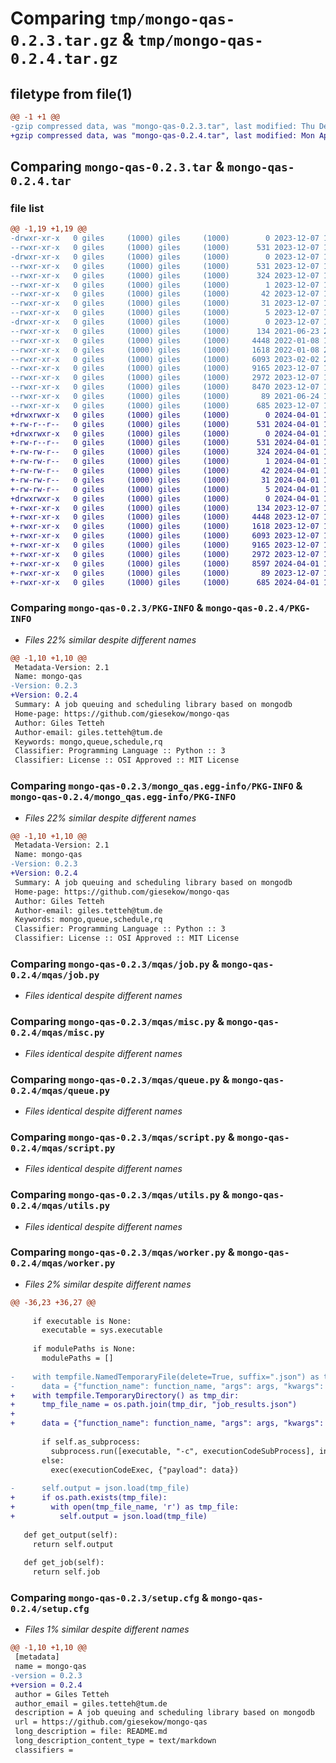 # Comparing `tmp/mongo-qas-0.2.3.tar.gz` & `tmp/mongo-qas-0.2.4.tar.gz`

## filetype from file(1)

```diff
@@ -1 +1 @@
-gzip compressed data, was "mongo-qas-0.2.3.tar", last modified: Thu Dec  7 17:36:25 2023, max compression
+gzip compressed data, was "mongo-qas-0.2.4.tar", last modified: Mon Apr  1 15:58:01 2024, max compression
```

## Comparing `mongo-qas-0.2.3.tar` & `mongo-qas-0.2.4.tar`

### file list

```diff
@@ -1,19 +1,19 @@
-drwxr-xr-x   0 giles     (1000) giles     (1000)        0 2023-12-07 17:36:25.685177 mongo-qas-0.2.3/
--rwxr-xr-x   0 giles     (1000) giles     (1000)      531 2023-12-07 17:36:25.684738 mongo-qas-0.2.3/PKG-INFO
-drwxr-xr-x   0 giles     (1000) giles     (1000)        0 2023-12-07 17:36:25.683424 mongo-qas-0.2.3/mongo_qas.egg-info/
--rwxr-xr-x   0 giles     (1000) giles     (1000)      531 2023-12-07 17:36:25.000000 mongo-qas-0.2.3/mongo_qas.egg-info/PKG-INFO
--rwxr-xr-x   0 giles     (1000) giles     (1000)      324 2023-12-07 17:36:25.000000 mongo-qas-0.2.3/mongo_qas.egg-info/SOURCES.txt
--rwxr-xr-x   0 giles     (1000) giles     (1000)        1 2023-12-07 17:36:25.000000 mongo-qas-0.2.3/mongo_qas.egg-info/dependency_links.txt
--rwxr-xr-x   0 giles     (1000) giles     (1000)       42 2023-12-07 17:36:25.000000 mongo-qas-0.2.3/mongo_qas.egg-info/entry_points.txt
--rwxr-xr-x   0 giles     (1000) giles     (1000)       31 2023-12-07 17:36:25.000000 mongo-qas-0.2.3/mongo_qas.egg-info/requires.txt
--rwxr-xr-x   0 giles     (1000) giles     (1000)        5 2023-12-07 17:36:25.000000 mongo-qas-0.2.3/mongo_qas.egg-info/top_level.txt
-drwxr-xr-x   0 giles     (1000) giles     (1000)        0 2023-12-07 17:36:25.681416 mongo-qas-0.2.3/mqas/
--rwxr-xr-x   0 giles     (1000) giles     (1000)      134 2021-06-23 22:20:30.000000 mongo-qas-0.2.3/mqas/__init__.py
--rwxr-xr-x   0 giles     (1000) giles     (1000)     4448 2022-01-08 18:33:59.000000 mongo-qas-0.2.3/mqas/job.py
--rwxr-xr-x   0 giles     (1000) giles     (1000)     1618 2022-01-08 20:31:37.000000 mongo-qas-0.2.3/mqas/misc.py
--rwxr-xr-x   0 giles     (1000) giles     (1000)     6093 2023-02-02 22:55:00.000000 mongo-qas-0.2.3/mqas/queue.py
--rwxr-xr-x   0 giles     (1000) giles     (1000)     9165 2023-12-07 17:35:40.000000 mongo-qas-0.2.3/mqas/script.py
--rwxr-xr-x   0 giles     (1000) giles     (1000)     2972 2023-12-07 17:22:13.000000 mongo-qas-0.2.3/mqas/utils.py
--rwxr-xr-x   0 giles     (1000) giles     (1000)     8470 2023-12-07 17:26:46.000000 mongo-qas-0.2.3/mqas/worker.py
--rwxr-xr-x   0 giles     (1000) giles     (1000)       89 2021-06-24 10:46:56.000000 mongo-qas-0.2.3/pyproject.toml
--rwxr-xr-x   0 giles     (1000) giles     (1000)      685 2023-12-07 17:36:25.687145 mongo-qas-0.2.3/setup.cfg
+drwxrwxr-x   0 giles     (1000) giles     (1000)        0 2024-04-01 15:58:01.006196 mongo-qas-0.2.4/
+-rw-r--r--   0 giles     (1000) giles     (1000)      531 2024-04-01 15:58:01.006196 mongo-qas-0.2.4/PKG-INFO
+drwxrwxr-x   0 giles     (1000) giles     (1000)        0 2024-04-01 15:58:01.006196 mongo-qas-0.2.4/mongo_qas.egg-info/
+-rw-r--r--   0 giles     (1000) giles     (1000)      531 2024-04-01 15:58:01.000000 mongo-qas-0.2.4/mongo_qas.egg-info/PKG-INFO
+-rw-rw-r--   0 giles     (1000) giles     (1000)      324 2024-04-01 15:58:01.000000 mongo-qas-0.2.4/mongo_qas.egg-info/SOURCES.txt
+-rw-rw-r--   0 giles     (1000) giles     (1000)        1 2024-04-01 15:58:01.000000 mongo-qas-0.2.4/mongo_qas.egg-info/dependency_links.txt
+-rw-rw-r--   0 giles     (1000) giles     (1000)       42 2024-04-01 15:58:01.000000 mongo-qas-0.2.4/mongo_qas.egg-info/entry_points.txt
+-rw-rw-r--   0 giles     (1000) giles     (1000)       31 2024-04-01 15:58:01.000000 mongo-qas-0.2.4/mongo_qas.egg-info/requires.txt
+-rw-rw-r--   0 giles     (1000) giles     (1000)        5 2024-04-01 15:58:01.000000 mongo-qas-0.2.4/mongo_qas.egg-info/top_level.txt
+drwxrwxr-x   0 giles     (1000) giles     (1000)        0 2024-04-01 15:58:01.006196 mongo-qas-0.2.4/mqas/
+-rwxr-xr-x   0 giles     (1000) giles     (1000)      134 2023-12-07 18:12:42.000000 mongo-qas-0.2.4/mqas/__init__.py
+-rwxr-xr-x   0 giles     (1000) giles     (1000)     4448 2023-12-07 18:12:42.000000 mongo-qas-0.2.4/mqas/job.py
+-rwxr-xr-x   0 giles     (1000) giles     (1000)     1618 2023-12-07 18:12:42.000000 mongo-qas-0.2.4/mqas/misc.py
+-rwxr-xr-x   0 giles     (1000) giles     (1000)     6093 2023-12-07 18:12:42.000000 mongo-qas-0.2.4/mqas/queue.py
+-rwxr-xr-x   0 giles     (1000) giles     (1000)     9165 2023-12-07 18:12:42.000000 mongo-qas-0.2.4/mqas/script.py
+-rwxr-xr-x   0 giles     (1000) giles     (1000)     2972 2023-12-07 18:12:42.000000 mongo-qas-0.2.4/mqas/utils.py
+-rwxr-xr-x   0 giles     (1000) giles     (1000)     8597 2024-04-01 15:57:24.000000 mongo-qas-0.2.4/mqas/worker.py
+-rwxr-xr-x   0 giles     (1000) giles     (1000)       89 2023-12-07 18:12:42.000000 mongo-qas-0.2.4/pyproject.toml
+-rwxr-xr-x   0 giles     (1000) giles     (1000)      685 2024-04-01 15:58:01.006196 mongo-qas-0.2.4/setup.cfg
```

### Comparing `mongo-qas-0.2.3/PKG-INFO` & `mongo-qas-0.2.4/PKG-INFO`

 * *Files 22% similar despite different names*

```diff
@@ -1,10 +1,10 @@
 Metadata-Version: 2.1
 Name: mongo-qas
-Version: 0.2.3
+Version: 0.2.4
 Summary: A job queuing and scheduling library based on mongodb
 Home-page: https://github.com/giesekow/mongo-qas
 Author: Giles Tetteh
 Author-email: giles.tetteh@tum.de
 Keywords: mongo,queue,schedule,rq
 Classifier: Programming Language :: Python :: 3
 Classifier: License :: OSI Approved :: MIT License
```

### Comparing `mongo-qas-0.2.3/mongo_qas.egg-info/PKG-INFO` & `mongo-qas-0.2.4/mongo_qas.egg-info/PKG-INFO`

 * *Files 22% similar despite different names*

```diff
@@ -1,10 +1,10 @@
 Metadata-Version: 2.1
 Name: mongo-qas
-Version: 0.2.3
+Version: 0.2.4
 Summary: A job queuing and scheduling library based on mongodb
 Home-page: https://github.com/giesekow/mongo-qas
 Author: Giles Tetteh
 Author-email: giles.tetteh@tum.de
 Keywords: mongo,queue,schedule,rq
 Classifier: Programming Language :: Python :: 3
 Classifier: License :: OSI Approved :: MIT License
```

### Comparing `mongo-qas-0.2.3/mqas/job.py` & `mongo-qas-0.2.4/mqas/job.py`

 * *Files identical despite different names*

### Comparing `mongo-qas-0.2.3/mqas/misc.py` & `mongo-qas-0.2.4/mqas/misc.py`

 * *Files identical despite different names*

### Comparing `mongo-qas-0.2.3/mqas/queue.py` & `mongo-qas-0.2.4/mqas/queue.py`

 * *Files identical despite different names*

### Comparing `mongo-qas-0.2.3/mqas/script.py` & `mongo-qas-0.2.4/mqas/script.py`

 * *Files identical despite different names*

### Comparing `mongo-qas-0.2.3/mqas/utils.py` & `mongo-qas-0.2.4/mqas/utils.py`

 * *Files identical despite different names*

### Comparing `mongo-qas-0.2.3/mqas/worker.py` & `mongo-qas-0.2.4/mqas/worker.py`

 * *Files 2% similar despite different names*

```diff
@@ -36,23 +36,27 @@
 
     if executable is None:
       executable = sys.executable
 
     if modulePaths is None:
       modulePaths = []
 
-    with tempfile.NamedTemporaryFile(delete=True, suffix=".json") as tmp_file:
-      data = {"function_name": function_name, "args": args, "kwargs": kwargs, "stdout": stdout, "modules": modulePaths + [os.getcwd(),], "output": tmp_file.name}
+    with tempfile.TemporaryDirectory() as tmp_dir:
+      tmp_file_name = os.path.join(tmp_dir, "job_results.json")
+
+      data = {"function_name": function_name, "args": args, "kwargs": kwargs, "stdout": stdout, "modules": modulePaths + [os.getcwd(),], "output": tmp_file_name}
 
       if self.as_subprocess:
         subprocess.run([executable, "-c", executionCodeSubProcess], input=str.encode(json.dumps(data, default=json_util.default)))
       else:
         exec(executionCodeExec, {"payload": data})
 
-      self.output = json.load(tmp_file)
+      if os.path.exists(tmp_file):
+        with open(tmp_file_name, 'r') as tmp_file:
+          self.output = json.load(tmp_file)
   
   def get_output(self):
     return self.output
 
   def get_job(self):
     return self.job
```

### Comparing `mongo-qas-0.2.3/setup.cfg` & `mongo-qas-0.2.4/setup.cfg`

 * *Files 1% similar despite different names*

```diff
@@ -1,10 +1,10 @@
 [metadata]
 name = mongo-qas
-version = 0.2.3
+version = 0.2.4
 author = Giles Tetteh
 author_email = giles.tetteh@tum.de
 description = A job queuing and scheduling library based on mongodb
 url = https://github.com/giesekow/mongo-qas
 long_description = file: README.md
 long_description_content_type = text/markdown
 classifiers =
```

